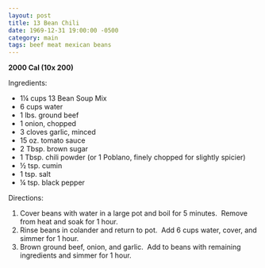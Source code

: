 ```yaml
---
layout: post
title: 13 Bean Chili
date: 1969-12-31 19:00:00 -0500
category: main
tags: beef meat mexican beans
---
```

<b>2000 Cal (10x 200)</b>
  
Ingredients:  
<ul>
	<li>1¼ cups 13 Bean Soup Mix</li>
	<li>6 cups water</li>
	<li>1 lbs. ground beef</li>
	<li>1 onion, chopped</li>
	<li>3 cloves garlic, minced</li>
	<li>15 oz. tomato sauce</li>
	<li>2 Tbsp. brown sugar</li>
	<li>1 Tbsp. chili powder (or 1 Poblano, finely chopped for slightly spicier)</li>
	<li>½ tsp. cumin</li>
	<li>1 tsp. salt</li>
	<li>¼ tsp. black pepper</li>
</ul>
Directions:  
<ol>
	<li>Cover beans with water in a large pot and boil for 5 minutes.  Remove from heat and soak for 1 hour.</li>
	<li>Rinse beans in colander and return to pot.  Add 6 cups water, cover, and simmer for 1 hour.</li>
	<li>Brown ground beef, onion, and garlic.  Add to beans with remaining ingredients and simmer for 1 hour.</li>
</ol>

